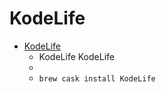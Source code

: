 # KodeLife
- [KodeLife](https://hexler.net/software/kodelife)
  -  KodeLife KodeLife
  - 
  - `brew cask install KodeLife`
